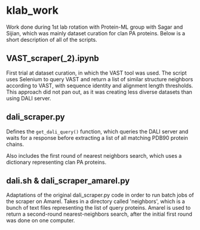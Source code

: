 # klab_work
Work done during 1st lab rotation with Protein-ML group with Sagar and Sijian, which was mainly dataset curation for clan PA proteins. Below is a short description of all of the scripts.

## VAST_scraper(_2).ipynb
First trial at dataset curation, in which the VAST tool was used. The script uses Selenium to query VAST and return a list of similar structure neighbors according to VAST, with sequence identity and alignment length thresholds. This approach did not pan out, as it was creating less diverse datasets than using DALI server.

## dali_scraper.py
Defines the `get_dali_query()` function, which queries the DALI server and waits for a response before extracting a list of all matching PDB90 protein chains.

Also includes the first round of nearest neighbors search, which uses a dictionary representing clan PA proteins.

## dali.sh & dali_scraper_amarel.py
Adaptations of the original dali_scraper.py code in order to run batch jobs of the scraper on Amarel. Takes in a directory called 'neighbors', which is a bunch of text files representing the list of query proteins. Amarel is used to return a second-round nearest-neighbors search, after the initial first round was done on one computer.
